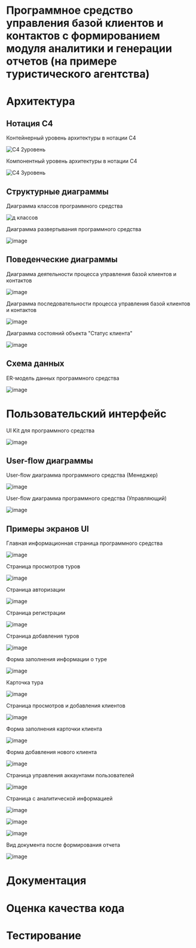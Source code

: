 # Программное средство управления базой клиентов и контактов с формированием модуля аналитики и генерации отчетов (на примере туристического агентства)
# Архитектура
## Нотация C4
Контейнерный уровень архитектуры в нотации C4

![C4 2уровень](https://github.com/user-attachments/assets/94cdbfde-0793-4427-b3e7-e934406dabae)

Компонентный уровень архитектуры в нотации C4

![С4 3уровень](https://github.com/user-attachments/assets/beb6c2ad-4df7-458a-94ea-d088ba07e670)

## Структурные диаграммы 
Диаграмма классов программного средства

![д классов](https://github.com/user-attachments/assets/220fc3a2-4fd5-4b87-89ff-92caf222c638)

Диаграмма развертывания программного средства

![image](https://github.com/user-attachments/assets/f95a4246-a331-435f-9246-755f8bc9f161)

## Поведенческие диаграммы
Диаграмма деятельности процесса управления базой клиентов и контактов

![image](https://github.com/user-attachments/assets/73ccc2ec-b79f-4c50-9883-4f57f4d25665)

Диаграмма последовательности процесса управления базой клиентов и контактов

![image](https://github.com/user-attachments/assets/c7182014-6249-441b-b51c-0a19a135ad76)

Диаграмма состояний объекта "Статус клиента"

![image](https://github.com/user-attachments/assets/71dc8304-07eb-472a-851b-73138b99aa5a)
## Схема данных 
ER-модель данных программного средства

![image](https://github.com/user-attachments/assets/feba0cf3-1910-4bbf-82df-9f204feab3f1)

# Пользовательский интерфейс
UI Kit для программного средства

![image](https://github.com/user-attachments/assets/5a486059-a31a-4e61-9db9-f329bad59bc5)

## User-flow диаграммы
User-flow диаграмма программного средства (Менеджер)

![image](https://github.com/user-attachments/assets/c4ef7aa0-7b83-45ae-bcfe-bf777e235bae)

User-flow диаграмма программного средства (Управляющий)

![image](https://github.com/user-attachments/assets/6cca5ef2-f89a-4563-8dcd-40561056767e)

## Примеры экранов UI
Главная информационная страница программного средства

![image](https://github.com/user-attachments/assets/2f6bd848-0230-45ee-9332-aa70231ca272)

Страница просмотров туров

![image](https://github.com/user-attachments/assets/b8a840c4-7361-4102-a9e5-416d99820e96)

Страница авторизации

![image](https://github.com/user-attachments/assets/1efa76b5-2edb-4b8e-bc93-09c8f0e8bb5c)

Страница регистрации

![image](https://github.com/user-attachments/assets/81804b99-ae43-4d25-8c9d-a5016e5d8d94)

Страница добавления туров
 
![image](https://github.com/user-attachments/assets/549d644d-be9b-46a8-b936-e7d68e4ed77e)

Форма заполнения информации о туре

![image](https://github.com/user-attachments/assets/9d238856-f7b1-4c02-b137-d3044af8262f) 

Карточка тура

![image](https://github.com/user-attachments/assets/a1ff6eb2-9f9d-4ebf-bba2-ab7f4c09f350)
 
Страница просмотров и добавления клиентов

![image](https://github.com/user-attachments/assets/f63d0e86-a39a-4cbf-a6d6-1603c96d579f) 

Форма заполнения карточки клиента

![image](https://github.com/user-attachments/assets/d74c7837-7c75-491e-95df-f0f6506790c8)

Форма добавления нового клиента

![image](https://github.com/user-attachments/assets/d0db6d09-492e-4bd0-9b92-f3aa8c519b75)

Страница управления аккаунтами пользователей

![image](https://github.com/user-attachments/assets/1ddcba62-81fc-436f-8802-e6494d310fc6)

Страница с аналитической информацией

![image](https://github.com/user-attachments/assets/e5b9f1fe-27c2-49bb-9943-3ae357409a47)

![image](https://github.com/user-attachments/assets/912d4e1b-fe86-435c-8dfe-b9888e89446f)

![image](https://github.com/user-attachments/assets/2c0c173b-2a53-4242-a1d7-f8db4117deab)

Вид документа после формирования отчета

![image](https://github.com/user-attachments/assets/8eb89796-9b4c-424a-a7fd-b390240cfac6)

# Документация



# Оценка качества кода
# Тестирование



